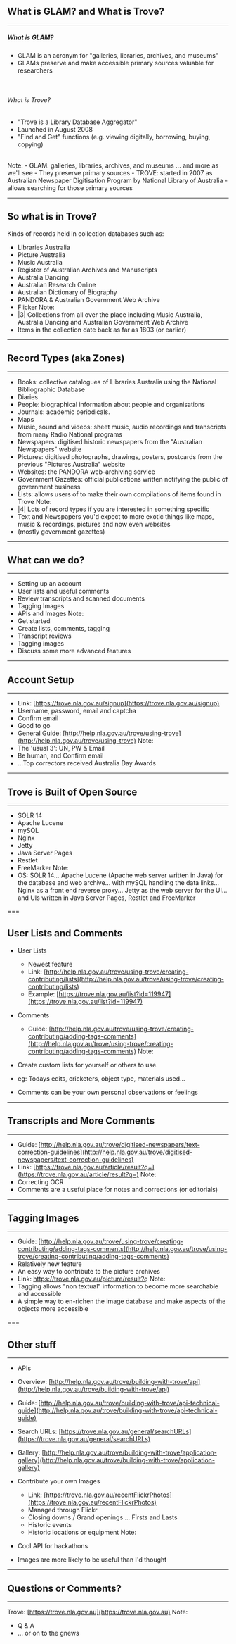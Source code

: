 
## What is GLAM? and What is Trove?
<hr />

##### What is GLAM?
- GLAM is an acronym for "galleries, libraries, archives, and museums"
- GLAMs preserve and make accessible primary sources valuable for researchers
<br />

###### What is Trove?
- "Trove is a Library Database Aggregator"
- Launched in August 2008
- "Find and Get" functions (e.g. viewing digitally, borrowing, buying, copying)
<br />
Note:
- GLAM: galleries, libraries, archives, and museums ... and more as we'll see
- They preserve primary sources
- TROVE: started in 2007 as Australian Newspaper Digitisation Program by National Library of Australia
- allows searching for those primary sources

---

## So what is in Trove?

Kinds of records held in collection databases such as:
- Libraries Australia
- Picture Australia
- <span class="fragment highlight-green">Music Australia</span>
- Register of Australian Archives and Manuscripts
- <span class="fragment highlight-green">Australia Dancing</span>
- Australian Research Online
- Australian Dictionary of Biography
- <span class="fragment highlight-green">PANDORA & Australian Government Web Archive</span>
- Flicker
Note:
- |3| Collections from all over the place including Music Australia, Australia Dancing and Australian Government Web Archive
- Items in the collection date back as far as 1803 (or earlier)

---

## Record Types (aka Zones)
<hr />

- Books: collective catalogues of Libraries Australia using the National Bibliographic Database
- Diaries
- People: biographical information about people and organisations
- Journals: academic periodicals.
- <span class="fragment highlight-green">Maps</span>
- <span class="fragment highlight-green">Music, sound and videos: sheet music, audio recordings and transcripts from many Radio National programs</span>
- Newspapers: digitised historic newspapers from the "Australian Newspapers" website
- <span class="fragment highlight-green">Pictures: digitised photographs, drawings, posters, postcards from the previous "Pictures Australia" website</span>
- <span class="fragment highlight-green">Websites: the PANDORA web-archiving service</span>
- Government Gazettes: official publications written notifying the public of government business
- Lists: allows users of to make their own compilations of items found in Trove
Note:
- |4| Lots of record types if you are interested in something specific
- Text and Newspapers you'd expect to more exotic things like maps, music & recordings, pictures and now even websites
- (mostly government gazettes)

---

## What can we do?
<hr />

- Setting up an account
- User lists and useful comments
- Review transcripts and scanned documents
- Tagging Images
- APIs and Images
Note:
- Get started
- Create lists, comments, tagging
- Transcript reviews
- Tagging images
- Discuss some more advanced features

---

## Account Setup
<hr />

- Link: [https://trove.nla.gov.au/signup](https://trove.nla.gov.au/signup)
- Username, password, email and captcha
- Confirm email
- Good to go
- General Guide: [http://help.nla.gov.au/trove/using-trove](http://help.nla.gov.au/trove/using-trove)
Note:
- The 'usual 3': UN, PW & Email
- Be human, and Confirm email
- ...Top correctors received Australia Day Awards

---

## Trove is Built of Open Source
<hr />

- SOLR 14
- Apache Lucene
- mySQL
- Nginx
- Jetty
- Java Server Pages
- Restlet
- FreeMarker
Note:
- OS: SOLR 14... Apache Lucene (Apache web server written in Java) for the database and web archive... with mySQL handling the data links... Nginx as a front end reverse proxy... Jetty as the web server for the UI... and UIs written in Java Server Pages, Restlet and FreeMarker

===

## User Lists and Comments
- User Lists
  - Newest feature
  - Link: [http://help.nla.gov.au/trove/using-trove/creating-contributing/lists](http://help.nla.gov.au/trove/using-trove/creating-contributing/lists)
  - Example: [https://trove.nla.gov.au/list?id=119947](https://trove.nla.gov.au/list?id=119947)

- Comments
  - Guide: [http://help.nla.gov.au/trove/using-trove/creating-contributing/adding-tags-comments](http://help.nla.gov.au/trove/using-trove/creating-contributing/adding-tags-comments)
Note:
- Create custom lists for yourself or others to use.
- eg: Todays edits, cricketers, object type, materials used...
- Comments can be your own personal observations or feelings

---

## Transcripts and More Comments
<hr />

- Guide: [http://help.nla.gov.au/trove/digitised-newspapers/text-correction-guidelines](http://help.nla.gov.au/trove/digitised-newspapers/text-correction-guidelines)
- Link: [https://trove.nla.gov.au/article/result?q=](https://trove.nla.gov.au/article/result?q=)
Note:
- Correcting OCR
- Comments are a useful place for notes and corrections (or editorials)

---

## Tagging Images
<hr />

- Guide: [http://help.nla.gov.au/trove/using-trove/creating-contributing/adding-tags-comments](http://help.nla.gov.au/trove/using-trove/creating-contributing/adding-tags-comments)
- Relatively new feature
- An easy way to contribute to the picture archives
- Link: https://trove.nla.gov.au/picture/result?q
Note:
- Tagging allows "non textual" information to become more searchable and accessible
- A simple way to en-richen the image database and make aspects of the objects more accessible

===

## Other stuff
<hr />

- APIs
 - Overview: [http://help.nla.gov.au/trove/building-with-trove/api](http://help.nla.gov.au/trove/building-with-trove/api)
 - Guide: [http://help.nla.gov.au/trove/building-with-trove/api-technical-guide](http://help.nla.gov.au/trove/building-with-trove/api-technical-guide)
 - Search URLs: [https://trove.nla.gov.au/general/searchURLs](https://trove.nla.gov.au/general/searchURLs)
 - Gallery: [http://help.nla.gov.au/trove/building-with-trove/application-gallery](http://help.nla.gov.au/trove/building-with-trove/application-gallery)

- Contribute your own Images
  - Link: [https://trove.nla.gov.au/recentFlickrPhotos](https://trove.nla.gov.au/recentFlickrPhotos)
  - Managed through Flickr
  - Closing downs / Grand openings ... Firsts and Lasts
  - Historic events
  - Historic locations or equipment
Note:
- Cool API for hackathons
- Images are more likely to be useful than I'd thought

---

## Questions or Comments?
<hr />

Trove: [https://trove.nla.gov.au](https://trove.nla.gov.au)
Note:
- Q & A
- ... or on to the gnews
